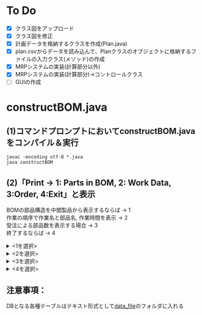 # To Do
- [x] クラス図をアップロード
- [x] クラス図を修正
- [x] 計画データを格納するクラスを作成(Plan.java)
- [x] plan.csvからデータを読み込んで、Planクラスのオブジェクトに格納するファイルの入力クラス(メソッド)の作成
- [x] MRPシステムの実装(計算部分以外)
- [x] MRPシステムの実装(計算部分)→コントロールクラス
- [ ] GUIの作成
# constructBOM.java
## (1)コマンドプロンプトにおいてconstructBOM.javaをコンパイル＆実行

```
javac -encoding utf-8 *.java
java constructBOM
```

## (2)「Print -> 1: Parts in BOM, 2: Work Data, 3:Order, 4:Exit」と表示
BOMの部品構造を中間製品から表示するならば → 1  
作業の順序で作業名と部品名, 作業時間を表示 → 2  
受注による部品数を表示する場合 → 3  
終了するならば → 4  
<details><summary><1を選択></summary>
・コマンドプロンプトにおいて"Part Name?"と出たら製品(部品)名を入力し，enterキーを入力する
<br>
→ 部品構造が表示される
<br>
・再度，入力を促してくる
<br>
・終了の際は， cntrl+C キーで終了</details>
<details><summary><2を選択></summary>
・作業順序に従って，作業名，部品名，作業時間が表示される</details>
<details><summary><3を選択></summary>
・受注による必要な部品と部品点数が表示される</details>
<details><summary><4を選択></summary>
・終了</details>

## 注意事項：  
DBとなる各種テーブルはテキスト形式として[data_file](https://github.com/ponte1010/MRP/tree/master/src/data_file)のフォルダに入れる
